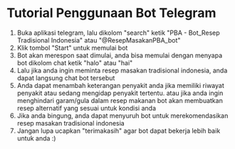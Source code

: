 # Tutorial Penggunaan Bot Telegram
1. Buka aplikasi telegram, lalu dikolom "search" ketik "PBA - Bot_Resep Tradisional Indonesia" atau "@ResepMasakanPBA_bot"
2. Klik tombol "Start" untuk memulai bot
3. Bot akan merespon saat dimulai, anda bisa memulai dengan menyapa bot dikolom chat ketik "halo" atau "hai"
4. Lalu jika anda ingin meminta resep masakan tradisional indonesia, anda dapat langsung chat bot tersebut
5. Anda dapat menambah keterangan penyakit anda jika memiliki riwayat penyakit atau sedang mengidap penyakit tertentu. atau jika anda ingin menghindari garam/gula dalam resep makanan bot akan membuatkan resep alternatif yang sesuai untuk kondisi anda
6. Jika anda bingung, anda dapat menyuruh bot untuk merekomendasikan resep masakan tradisional indonesia
7. Jangan lupa ucapkan "terimakasih" agar bot dapat bekerja lebih baik untuk anda :)
